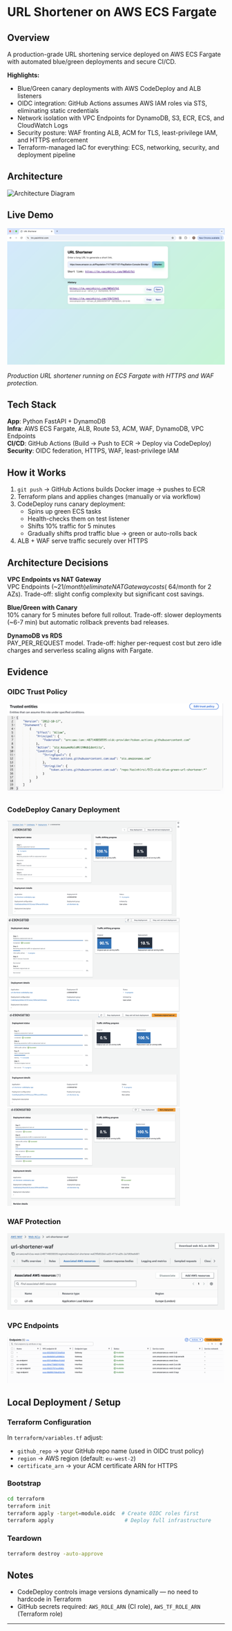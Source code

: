 # URL Shortener on AWS ECS Fargate

## Overview

A production-grade URL shortening service deployed on AWS ECS Fargate with automated blue/green deployments and secure CI/CD.

**Highlights:**
- Blue/Green canary deployments with AWS CodeDeploy and ALB listeners
- OIDC integration: GitHub Actions assumes AWS IAM roles via STS, eliminating static credentials
- Network isolation with VPC Endpoints for DynamoDB, S3, ECR, ECS, and CloudWatch Logs
- Security posture: WAF fronting ALB, ACM for TLS, least-privilege IAM, and HTTPS enforcement
- Terraform-managed IaC for everything: ECS, networking, security, and deployment pipeline

## Architecture

![Architecture Diagram](./images/architecturev2.gif)

## Live Demo

![Frontend](./images/frontend.png)

*Production URL shortener running on ECS Fargate with HTTPS and WAF protection.*

## Tech Stack

**App**: Python FastAPI + DynamoDB  
**Infra**: AWS ECS Fargate, ALB, Route 53, ACM, WAF, DynamoDB, VPC Endpoints  
**CI/CD**: GitHub Actions (Build → Push to ECR → Deploy via CodeDeploy)  
**Security**: OIDC federation, HTTPS, WAF, least-privilege IAM  

## How it Works

1. `git push` → GitHub Actions builds Docker image → pushes to ECR
2. Terraform plans and applies changes (manually or via workflow)
3. CodeDeploy runs canary deployment:
   - Spins up green ECS tasks
   - Health-checks them on test listener
   - Shifts 10% traffic for 5 minutes
   - Gradually shifts prod traffic blue → green or auto-rolls back
4. ALB + WAF serve traffic securely over HTTPS

## Architecture Decisions

**VPC Endpoints vs NAT Gateway**  
VPC Endpoints (~$21/month) eliminate NAT Gateway costs (~$64/month for 2 AZs). Trade-off: slight config complexity but significant cost savings.

**Blue/Green with Canary**  
10% canary for 5 minutes before full rollout. Trade-off: slower deployments (~6-7 min) but automatic rollback prevents bad releases.

**DynamoDB vs RDS**  
PAY_PER_REQUEST model. Trade-off: higher per-request cost but zero idle charges and serverless scaling aligns with Fargate.

## Evidence

### OIDC Trust Policy
![OIDC Trust Policy](./images/OIDCtrust.png)

### CodeDeploy Canary Deployment
<img src="./images/codedeploy1.png" width="400"/> <img src="./images/codedeploy2.png" width="400"/>  
<img src="./images/codedeploy3.png" width="400"/> <img src="./images/codedeploy4.png" width="400"/>

### WAF Protection
![WAF Association](./images/WAFassosciation.png)

### VPC Endpoints
![VPC Endpoints](./images/vpcEndpoints.png)

## Local Deployment / Setup

### Terraform Configuration

In `terraform/variables.tf` adjust:
- `github_repo` → your GitHub repo name (used in OIDC trust policy)
- `region` → AWS region (default: `eu-west-2`)
- `certificate_arn` → your ACM certificate ARN for HTTPS

### Bootstrap

```bash
cd terraform
terraform init
terraform apply -target=module.oidc  # Create OIDC roles first
terraform apply                       # Deploy full infrastructure
```

### Teardown

```bash
terraform destroy -auto-approve
```

## Notes

- CodeDeploy controls image versions dynamically — no need to hardcode in Terraform
- GitHub secrets required: `AWS_ROLE_ARN` (CI role), `AWS_TF_ROLE_ARN` (Terraform role)
---


